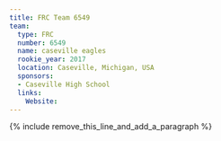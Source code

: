 ```yaml
---
title: FRC Team 6549
team:
  type: FRC
  number: 6549
  name: caseville eagles
  rookie_year: 2017
  location: Caseville, Michigan, USA
  sponsors:
  - Caseville High School
  links:
    Website:
---
```


{% include remove_this_line_and_add_a_paragraph %}